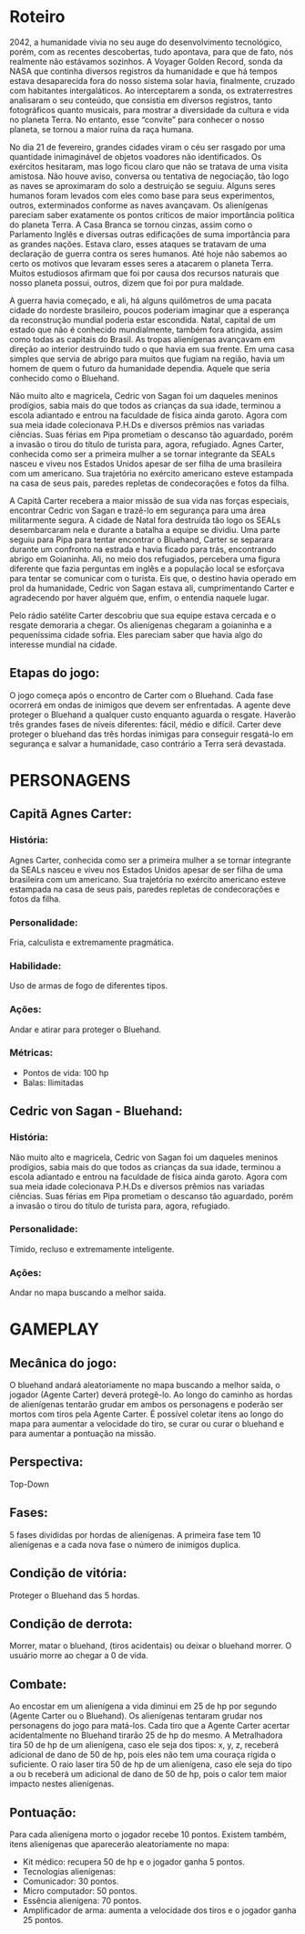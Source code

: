 # Roteiro

2042, a humanidade vivia no seu auge do desenvolvimento tecnológico, porém, com as recentes descobertas, tudo apontava, para que de fato, nós realmente não estávamos sozinhos. A Voyager Golden Record, sonda da NASA que continha diversos registros da humanidade e que há tempos estava desaparecida fora do nosso sistema solar havia, finalmente, cruzado com habitantes intergaláticos. Ao interceptarem a sonda, os extraterrestres analisaram o seu conteúdo, que consistia em diversos registros, tanto fotográficos quanto musicais, para mostrar a diversidade da cultura e vida no planeta Terra. No entanto, esse “convite” para conhecer o nosso planeta, se tornou a maior ruína da raça humana. 

No dia 21 de fevereiro, grandes cidades viram o céu ser rasgado por uma quantidade inimaginável de objetos voadores não identificados. Os exércitos hesitaram, mas logo ficou claro que não se tratava de uma visita amistosa. Não houve aviso, conversa ou tentativa de negociação, tão logo as naves se aproximaram do solo a destruição se seguiu. Alguns seres humanos foram levados com eles como base para seus experimentos, outros, exterminados conforme as naves avançavam. Os alienígenas pareciam saber exatamente os pontos críticos de maior importância política do planeta Terra. A Casa Branca se tornou cinzas, assim como o Parlamento Inglês e diversas outras edificações de suma importância para as grandes nações. Estava claro, esses ataques se tratavam de uma declaração de guerra contra os seres humanos.
Até hoje não sabemos ao certo os motivos que levaram esses seres a atacarem o planeta Terra. Muitos estudiosos afirmam que foi por causa dos recursos naturais que nosso planeta possui, outros, dizem que foi por pura maldade.

A guerra havia começado, e ali, há alguns quilômetros de uma pacata cidade do nordeste brasileiro, poucos poderiam imaginar que a esperança da reconstrução mundial poderia estar escondida. Natal, capital de um estado que não é conhecido mundialmente, também fora atingida, assim como todas as capitais do Brasil. As tropas alienígenas avançavam em direção ao interior destruindo tudo o que havia em sua frente. Em uma casa simples que servia de abrigo para muitos que fugiam na região, havia um homem de quem o futuro da humanidade dependia. Aquele que seria conhecido como o Bluehand.

Não muito alto e magricela,  Cedric von Sagan foi um daqueles meninos prodígios, sabia mais do que todos as crianças da sua idade, terminou a escola adiantado e entrou na faculdade de física ainda garoto. Agora com sua meia idade colecionava P.H.Ds e diversos prêmios nas variadas ciências. Suas férias em Pipa prometiam o descanso tão aguardado, porém a invasão o tirou do título de turista para, agora, refugiado.
Agnes Carter, conhecida como ser a primeira mulher a se tornar integrante da SEALs nasceu e viveu nos Estados Unidos apesar de ser filha de uma brasileira com um americano. Sua trajetória no exército americano esteve estampada na casa de seus pais, paredes repletas de condecorações e fotos da filha.

A Capitã Carter recebera a maior missão de sua vida nas forças especiais, encontrar Cedric von Sagan e trazê-lo em segurança para uma área militarmente segura. A cidade de Natal fora destruída tão logo os SEALs desembarcaram nela e durante a batalha a equipe se dividiu. Uma parte seguiu para Pipa para tentar encontrar o Bluehand, Carter se separara durante um confronto na estrada e havia ficado para trás, encontrando abrigo em Goianinha. Ali, no meio dos refugiados, percebera uma figura diferente que fazia perguntas em inglês e a população local se esforçava para tentar se comunicar com o turista. Eis que, o destino havia operado em prol da humanidade, Cedric von Sagan estava ali, cumprimentando Carter e agradecendo por haver alguém que, enfim, o entendia naquele lugar.

Pelo rádio satélite Carter descobriu que sua equipe estava cercada e o resgate demoraria a chegar. Os alienígenas chegaram a goianinha e a pequeníssima cidade sofria. Eles pareciam saber que havia algo do interesse mundial na cidade.

## Etapas do jogo:
O jogo começa após o encontro de Carter com o Bluehand. Cada fase ocorrerá em ondas de inimigos que devem ser enfrentadas. A agente deve proteger o Bluehand a qualquer custo enquanto aguarda o resgate. Haverão três grandes fases de níveis diferentes: fácil, médio e difícil. Carter deve proteger o bluehand das três hordas inimigas para conseguir resgatá-lo em segurança e salvar a humanidade, caso contrário a Terra será devastada.

# PERSONAGENS

## Capitã Agnes Carter:


### História: 
Agnes Carter, conhecida como ser a primeira mulher a se tornar integrante da SEALs nasceu e viveu nos Estados Unidos apesar de ser filha de uma brasileira com um americano. Sua trajetória no exército americano esteve estampada na casa de seus pais, paredes repletas de condecorações e fotos da filha.

### Personalidade:
Fria, calculista e extremamente pragmática.

### Habilidade:
Uso de armas de fogo de diferentes tipos.

### Ações:
Andar e atirar para proteger o Bluehand.

### Métricas:
- Pontos de vida: 100 hp
- Balas: Ilimitadas

## Cedric von Sagan - Bluehand:


### História:
Não muito alto e magricela,  Cedric von Sagan foi um daqueles meninos prodígios, sabia mais do que todos as crianças da sua idade, terminou a escola adiantado e entrou na faculdade de física ainda garoto. Agora com sua meia idade colecionava P.H.Ds e diversos prêmios nas variadas ciências. Suas férias em Pipa prometiam o descanso tão aguardado, porém a invasão o tirou do título de turista para, agora, refugiado.

### Personalidade:
Tímido, recluso e extremamente inteligente.

### Ações:
Andar no mapa buscando a melhor saída.

# GAMEPLAY

## Mecânica do jogo:
O bluehand andará aleatoriamente no mapa buscando a melhor saída, o jogador (Agente Carter) deverá protegê-lo. Ao longo do caminho as hordas de alienígenas tentarão grudar em ambos os personagens e poderão ser mortos com tiros pela Agente Carter. É possível coletar itens ao longo do mapa para aumentar a velocidade do tiro, se curar ou curar o bluehand e para aumentar a pontuação na missão.

## Perspectiva:
Top-Down

## Fases:
5 fases divididas por hordas de alienígenas. A primeira fase tem 10 alienígenas e a cada nova fase o número de inimigos duplica.

## Condição de vitória:
Proteger o Bluehand das 5 hordas.

## Condição de derrota:
Morrer, matar o bluehand, (tiros acidentais) ou deixar o bluehand morrer. O usuário morre ao chegar a 0 de vida.

## Combate:
Ao encostar em um alienígena a vida diminui em 25 de hp por segundo (Agente Carter ou o Bluehand). Os alienígenas tentaram grudar nos personagens do jogo para matá-los. Cada tiro que a Agente Carter acertar acidentalmente no Bluehand tirarão 25 de hp do mesmo. A Metralhadora tira 50 de hp de um alienígena, caso ele seja dos tipos: x, y, z, receberá adicional de dano de 50 de hp, pois eles não tem uma couraça rígida o suficiente. O raio laser tira 50 de hp de um alienígena, caso ele seja do tipo a ou b receberá um adicional de dano de 50 de hp, pois o calor tem maior impacto nestes alienígenas.

## Pontuação:
Para cada alienígena morto o jogador recebe 10 pontos. Existem também, itens alienígenas que aparecerão aleatoriamente no mapa:
- Kit médico: recupera 50 de hp e o jogador ganha 5 pontos.
- Tecnologias alienígenas:
- Comunicador: 30 pontos.
- Micro computador: 50 pontos.
- Essência alienígena: 70 pontos.
- Amplificador de arma: aumenta a velocidade dos tiros e o jogador ganha 25 pontos.
